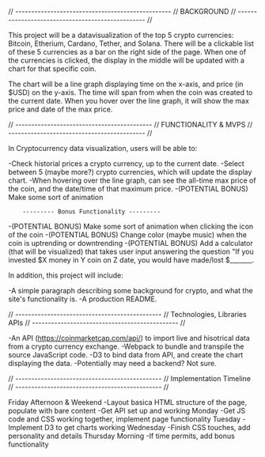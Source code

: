 // ------------------------------------------------- // 
                     BACKGROUND 
// ------------------------------------------------- // 

This project will be a datavisualization of the 
top 5 crypto currencies: Bitcoin, Etherium, Cardano,
Tether, and Solana. There will be a clickable list of
these 5 currencies as a bar on the right side of the 
page. When one of the currencies is clicked, the display
in the middle will be updated with a chart for that 
specific coin.

The chart will be a line graph displaying time on the
x-axis, and price (in $USD) on the y-axis. The time will 
span from when the coin was created to the current date. 
When you hover over the line graph, it will show the max 
price and date of the max price.

// ------------------------------------------- // 
             FUNCTIONALITY & MVPS 
// ------------------------------------------- // 

In Cryptocurrency data visualization, users will be able to:

-Check historial prices a crypto currency, up to the 
current date.
-Select between 5 (maybe more?) crypto currencies, which
will update the display chart.
-When hovering over the line graph, can see the all-time 
max price of the coin, and the date/time of that maximum price.
-(POTENTIAL BONUS) Make some sort of animation

        --------- Bonus Functionality ---------
-(POTENTIAL BONUS) Make some sort of animation when clicking 
the icon of the coin
-(POTENTIAL BONUS) Change color (maybe music) when the coin is 
uptrending or downtrending
-(POTENTIAL BONUS) Add a calculator (that will be visualized) 
that takes user input answering the question "If you invested $X
money in Y coin on Z date, you would have made/lost $_______.


In addition, this project will include: 

-A simple paragraph describing some background for crypto, and
what the site's functionality is.
-A production README.


// ---------------------------------------------- // 
            Technologies, Libraries APIs 
// ---------------------------------------------- // 

-An API (https://coinmarketcap.com/api/) to import live and 
hisotrical data from a crypto currency exchange.
-Webpack to bundle and transpile the source JavaScript code.
-D3 to bind data from API, and create the chart displaying 
the data.
-Potentially may need a backend? Not sure.

// ---------------------------------------------- // 
            Implementation Timeline 
// ---------------------------------------------- // 

Friday Afternoon & Weekend
-Layout basica HTML structure of the page, populate with bare content
-Get API set up and working
Monday
-Get JS code and CSS working together, implement page functionality
Tuesday
-Implement D3 to get charts working
Wednesday
-Finish CSS touches, add personality and details
Thursday Morning
-If time permits, add bonus functionality